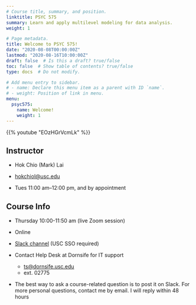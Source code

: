 ```yaml
---
# Course title, summary, and position.
linktitle: PSYC 575
summary: Learn and apply multilevel modeling for data analysis.
weight: 1

# Page metadata.
title: Welcome to PSYC 575!
date: "2020-08-08T00:00:00Z"
lastmod: "2020-08-16T10:00:00Z"
draft: false  # Is this a draft? true/false
toc: false  # Show table of contents? true/false
type: docs  # Do not modify.

# Add menu entry to sidebar.
# - name: Declare this menu item as a parent with ID `name`.
# - weight: Position of link in menu.
menu:
  psyc575:
    name: Welcome!
    weight: 1
---
```


{{% youtube "EOzHGrVcmLk" %}}

<div class="row">
  <div class="col-md-5">

## Instructor

- <i class="fas fa-user"></i> Hok Chio (Mark) Lai
- <i class="fas fa-envelope"></i> hokchiol@usc.edu
- <i class="far fa-clock"></i> Tues 11:00 am–12:00 pm, and by appointment

  </div>
  <div class="col-md-7">

## Course Info

- <i class="far fa-calendar"></i> Thursday 10:00-11:50 am (live Zoom session)
- <i class="fas fa-map-marker"></i> Online
- <i class="fab fa-slack"></i> <a href="https://uscdornsifeclass.slack.com" target="_blank">Slack channel</a> (USC SSO required)
- <i class="fas fa-question-circle"></i>Contact Help Desk at Dornsife for IT support 
    * <i class="fas fa-envelope"></i> ts@dornsife.usc.edu
    * <i class="fas fa-phone"></i> ext. 02775
- The best way to ask a course-related question is to post it on Slack. For more personal questions, contact me by email. I will reply within 48 hours

  </div>
</div>
